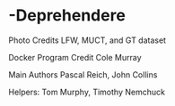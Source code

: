 # -Deprehendere

Photo Credits LFW, MUCT, and GT dataset

Docker Program Credit Cole Murray

Main Authors Pascal Reich, John Collins

Helpers: Tom Murphy, Timothy Nemchuck

